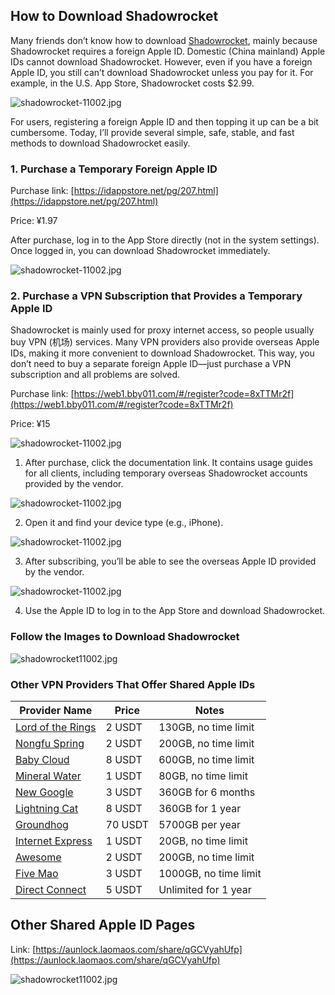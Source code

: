 
## How to Download Shadowrocket

Many friends don’t know how to download [Shadowrocket](https://shadowrocket.ink/zh), mainly because Shadowrocket requires a foreign Apple ID. Domestic (China mainland) Apple IDs cannot download Shadowrocket. However, even if you have a foreign Apple ID, you still can’t download Shadowrocket unless you pay for it. For example, in the U.S. App Store, Shadowrocket costs \$2.99.

![shadowrocket-11002.jpg](https://shadowrocket.ink/img/shadowrocket小火箭-11001.jpg)

For users, registering a foreign Apple ID and then topping it up can be a bit cumbersome. Today, I’ll provide several simple, safe, stable, and fast methods to download Shadowrocket easily.

### 1. Purchase a Temporary Foreign Apple ID

Purchase link: [https://idappstore.net/pg/207.html](https://idappstore.net/pg/207.html)

Price: ¥1.97

After purchase, log in to the App Store directly (not in the system settings). Once logged in, you can download Shadowrocket immediately.

![shadowrocket-11002.jpg](https://shadowrocket.ink/img/shadowrocket小火箭-11002.jpg)

### 2. Purchase a VPN Subscription that Provides a Temporary Apple ID

Shadowrocket is mainly used for proxy internet access, so people usually buy VPN (机场) services. Many VPN providers also provide overseas Apple IDs, making it more convenient to download Shadowrocket. This way, you don’t need to buy a separate foreign Apple ID—just purchase a VPN subscription and all problems are solved.

Purchase link: [https://web1.bby011.com/#/register?code=8xTTMr2f](https://web1.bby011.com/#/register?code=8xTTMr2f)

Price: ¥15

![shadowrocket-11002.jpg](https://shadowrocket.ink/img/baobei10001.jpg)

1. After purchase, click the documentation link. It contains usage guides for all clients, including temporary overseas Shadowrocket accounts provided by the vendor.

![shadowrocket-11002.jpg](https://shadowrocket.ink/img/shadowrocket小火箭-11004.jpg)

2. Open it and find your device type (e.g., iPhone).

![shadowrocket-11002.jpg](https://shadowrocket.ink/img/shadowrocket小火箭-11005.jpg)

3. After subscribing, you’ll be able to see the overseas Apple ID provided by the vendor.

![shadowrocket-11002.jpg](https://shadowrocket.ink/img/shadowrocket小火箭-11006.jpg)

4. Use the Apple ID to log in to the App Store and download Shadowrocket.

### Follow the Images to Download Shadowrocket

![shadowrocket11002.jpg](https://shadowrocket.ink/img/shadowrocket11002.jpg)

### Other VPN Providers That Offer Shared Apple IDs

| Provider Name                                                              | Price  | Notes                 |
| -------------------------------------------------------------------------- | ------ | --------------------- |
| [Lord of the Rings](https://www.mojie.me/#/register?code=BpCuERz0)         | 2 USDT    | 130GB, no time limit  |
| [Nongfu Spring](https://www.nfsq.us/#/register?code=i1fXTMYk)              | 2 USDT    | 200GB, no time limit  |
| [Baby Cloud](https://web1.bby011.com/#/register?code=8xTTMr2f)             | 8 USDT    | 600GB, no time limit  |
| [Mineral Water](https://5ldpe1hbmgj4ryv9.600mlt.cc/register?code=noYz548c) | 1 USDT    | 80GB, no time limit   |
| [New Google](https://xingoogle0.cc/auth/register?code=in46IT)              | 3 USDT    | 360GB for 6 months    |
| [Lightning Cat](https://webinv02.sc-aff.cc/auth/register?code=ZqlwT1UL)    | 8 USDT    | 360GB for 1 year      |
| [Groundhog](https://tuboshu.io/auth/register?code=6ulsZW)                  | 70 USDT   | 5700GB per year       |
| [Internet Express](https://wjkc66.vip?c=REZUOC)                            | 1 USDT     | 20GB, no time limit   |
| [Awesome](https://6.66jc.top/#/login?code=sT9kLfc6)                        | 2 USDT    | 200GB, no time limit  |
| [Five Mao](https://www.freebb.me/#/register?code=HNjWYnFT)                 | 3 USDT    | 1000GB, no time limit |
| [Direct Connect](https://bnb.lat/buy/3)                                    | 5 USDT | Unlimited for 1 year  |

## Other Shared Apple ID Pages

Link: [https://aunlock.laomaos.com/share/qGCVyahUfp](https://aunlock.laomaos.com/share/qGCVyahUfp)

![shadowrocket11002.jpg](https://shadowrocket.ink/img/baobei10002.jpg)


